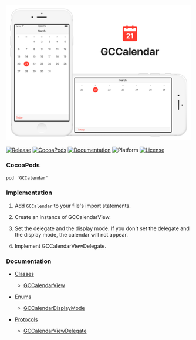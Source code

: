 ![banner](Screenshots/Banner.png)

[![Release](https://img.shields.io/github/release/graycampbell/GCCalendar.svg)](https://github.com/graycampbell/GCCalendar/releases/latest)
[![CocoaPods](https://img.shields.io/cocoapods/v/GCCalendar.svg)](https://cocoapods.org/pods/GCCalendar)
[![Documentation](https://img.shields.io/cocoapods/metrics/doc-percent/GCCalendar.svg)](http://cocoadocs.org/docsets/GCCalendar)
![Platform](https://img.shields.io/cocoapods/p/GCCalendar.svg?style=flat)
[![License](https://img.shields.io/cocoapods/l/GCCalendar.svg)](https://github.com/graycampbell/GCCalendar/blob/master/LICENSE)

### CocoaPods

```
pod 'GCCalendar'
```

### Implementation

1. Add `GCCalendar` to your file's import statements.

2. Create an instance of GCCalendarView.

3. Set the delegate and the display mode. If you don't set the delegate and the display mode, the calendar will not appear.

4. Implement GCCalendarViewDelegate.

### Documentation

- [Classes](http://cocoadocs.org/docsets/GCCalendar/2.0.1/Classes.html)
  - [GCCalendarView](http://cocoadocs.org/docsets/GCCalendar/2.0.1/Classes/GCCalendarView.html)

- [Enums](http://cocoadocs.org/docsets/GCCalendar/2.0.1/Enums.html)
  - [GCCalendarDisplayMode](http://cocoadocs.org/docsets/GCCalendar/2.0.1/Enums/GCCalendarDisplayMode.html)

- [Protocols](http://cocoadocs.org/docsets/GCCalendar/2.0.1/Protocols.html)
  - [GCCalendarViewDelegate](http://cocoadocs.org/docsets/GCCalendar/2.0.1/Protocols/GCCalendarViewDelegate.html)
